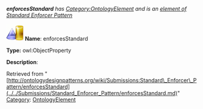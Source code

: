 ___enforcesStandard__ has [Category:OntologyElement](../../Category/OntologyElement.md "Category:OntologyElement") and is an [element of](../../Property/ElementOf.md "Property:ElementOf") [Standard Enforcer Pattern](../../Submissions/Standard_Enforcer_Pattern.md "Submissions:Standard Enforcer Pattern")_


  




[![ObjectProperty](../../images/thumb/c/c3/ObjectProperty.gif/45px-ObjectProperty.gif)](../../Image/ObjectProperty.gif.md "ObjectProperty")
__Name__: enforcesStandard 


__Type:__ owl:ObjectProperty 


__Description__: 





Retrieved from "[http://ontologydesignpatterns.org/wiki/Submissions:Standard\_Enforcer\_Pattern/enforcesStandard](../../Submissions/Standard_Enforcer_Pattern/enforcesStandard.md)"
 [Category](http://ontologydesignpatterns.org/wiki/Special:Categories "Special:Categories"): [OntologyElement](../../Category/OntologyElement.md "Category:OntologyElement")